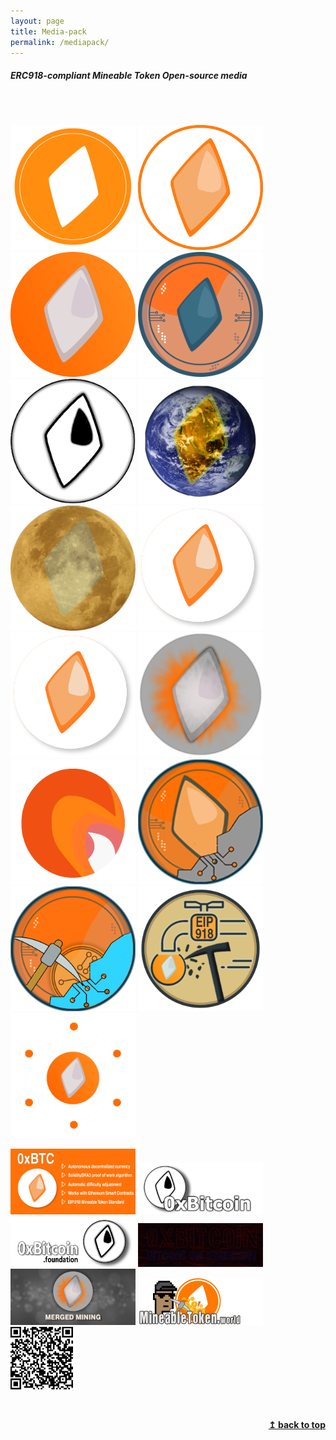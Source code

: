```yaml
---
layout: page
title: Media-pack
permalink: /mediapack/
---
```



##### *ERC918-compliant Mineable Token Open-source media*
<br>
<br>

<a href="images/0xBTC-Logo.png" target="_blank"><img src="images/0xBTC-Logo.png" width="200" height="200"></a>
<a href="images/0xBTC-Logo2.png" target="_blank"><img src="images/0xBTC-Logo2.png" width="200" height="200"></a>
<a href="images/0xBTC-Logo3.png" target="_blank"><img src="images/0xBTC-Logo3.png" width="200" height="200"></a>
<a href="images/0xBTC-Logo4.png" target="_blank"><img src="images/0xBTC-Logo4.png" width="200" height="200"></a>
<a href="images/0xBTC-Logo5.png" target="_blank"><img src="images/0xBTC-Logo5.png" width="200" height="200"></a>
<a href="images/0xBTC-Logo6.png" target="_blank"><img src="images/0xBTC-Logo6.png" width="200" height="200"></a>
<a href="images/0xBTC-Logo7.png" target="_blank"><img src="images/0xBTC-Logo7.png" width="200" height="200"></a>
<a href="images/0xBTC-Logo8.png" target="_blank"><img src="images/0xBTC-Logo8.png" width="200" height="200"></a>
<a href="images/0xBTC-Logo8.png" target="_blank"><img src="images/0xBTC-Logo8.png" width="200" height="200"></a>
<a href="images/0xLTC-Logo.png" target="_blank"><img src="images/0xLTC-Logo.png" width="200" height="200"></a>
<a href="imagesLava-Wallet.png" target="_blank"><img src="images/Lava-Wallet.png" width="200" height="200"></a>
<a href="images/Token-Logo.png" target="_blank"><img src="images/Token-Logo.png" width="200" height="200"></a>
<a href="images/Token-Logo2.png" target="_blank"><img src="images/Token-Logo2.png" width="200" height="200"></a>
<a href="images/Token-Logo3.png" target="_blank"><img src="images/Token-Logo3.png" width="200" height="200"></a>
<a href="images/0xBTC-pool.png" target="_blank"><img src="images/0xBTC-pool.png" width="200" height="200"></a>


<a href="images/0xBTC-web.png" target="_blank"><img src="images/0xBTC-web.png" width="200" height=""></a>
<a href="images/email.png" target="_blank"><img src="images/email.png" width="200" height=""></a>
<a href="images/0xbtcfoundation-MediumArticle-gfx.png" target="_blank"><img src="images/0xbtcfoundation-MediumArticle-gfx.png" width="200" height=""></a>
<a href="images/Lava_Banner.gif" target="_blank"><img src="images/Lava_Banner.gif" width="200" height=""></a>
<a href="images/merged mining.png" target="_blank"><img src="images/merged mining.png" width="200" height=""></a>
<a href="images/mtw.png" target="_blank"><img src="images/mtw.png" width="200" height=""></a>
<a href="images/contractQRC.png" target="_blank"><img src="images/contractQRC.png" width="100" height="100"></a>

&nbsp;
<div align="right">
   <b><a href="#top">↥ back to top</a></b>
</div>
